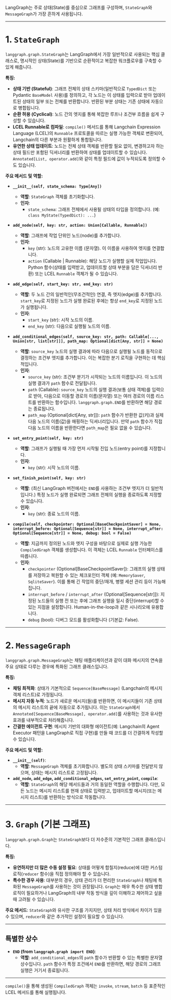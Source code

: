 LangGraph는 주로 상태(State)를 중심으로 그래프를 구성하며, `StateGraph`와 `MessageGraph`가 가장 흔하게 사용됩니다.

---

# 1. `StateGraph`

`langgraph.graph.StateGraph`는 LangGraph에서 가장 일반적으로 사용되는 핵심 클래스로, 명시적인 상태(State)를 기반으로 순환적이고 복잡한 워크플로우를 구축할 수 있게 해줍니다.

**특징:**

* **상태 기반 (Stateful)**: 그래프 전체의 상태 스키마(일반적으로 `TypedDict` 또는 Pydantic `BaseModel` 사용)를 정의하고, 각 노드는 이 상태를 입력으로 받아 업데이트된 상태의 일부 또는 전체를 반환합니다. 반환된 부분 상태는 기존 상태에 자동으로 병합됩니다.
* **순환 허용 (Cyclical)**: 노드 간의 엣지를 통해 복잡한 루프나 조건부 흐름을 쉽게 구성할 수 있습니다.
* **LCEL Runnable로 컴파일**: `compile()` 메서드를 통해 Langchain Expression Language (LCEL)의 `Runnable` 프로토콜을 따르는 실행 가능한 객체로 변환되어, Langchain의 다른 부분과 원활하게 통합됩니다.
* **유연한 상태 업데이트**: 노드는 전체 상태 객체를 반환할 필요 없이, 변경하고자 하는 상태 필드만 포함된 딕셔너리를 반환하여 상태를 업데이트할 수 있습니다. `Annotated[List, operator.add]`와 같이 특정 필드에 값이 누적되도록 정의할 수도 있습니다.

**주요 메서드 및 역할:**

* **`__init__(self, state_schema: Type[Any])`**
    * **역할**: `StateGraph` 객체를 초기화합니다.
    * **인자**:
        * `state_schema`: 그래프 전체에서 사용될 상태의 타입을 정의합니다. (예: `class MyState(TypedDict): ...`)

* **`add_node(self, key: str, action: Union[Callable, Runnable])`**
    * **역할**: 그래프에 작업 단위인 노드(node)를 추가합니다.
    * **인자**:
        * `key` (str): 노드의 고유한 이름 (문자열). 이 이름을 사용하여 엣지를 연결합니다.
        * `action` (Callable | Runnable): 해당 노드가 실행할 실제 작업입니다. Python 함수(상태를 입력받고, 업데이트할 상태 부분을 담은 딕셔너리 반환) 또는 LCEL `Runnable` 객체가 될 수 있습니다.

* **`add_edge(self, start_key: str, end_key: str)`**
    * **역할**: 두 노드 간의 일반적인(무조건적인) 연결, 즉 엣지(edge)를 추가합니다. `start_key`로 지정된 노드가 실행 완료된 후에는 항상 `end_key`로 지정된 노드가 실행됩니다.
    * **인자**:
        * `start_key` (str): 시작 노드의 이름.
        * `end_key` (str): 다음으로 실행될 노드의 이름.

* **`add_conditional_edges(self, source_key: str, path: Callable[..., Union[str, list[str]]], path_map: Optional[dict[Any, str]] = None)`**
    * **역할**: `source_key` 노드의 실행 결과에 따라 다음으로 실행될 노드를 동적으로 결정하는 조건부 엣지를 추가합니다. 이는 복잡한 분기 로직을 구현하는 데 핵심적입니다.
    * **인자**:
        * `source_key` (str): 조건부 분기가 시작되는 노드의 이름입니다. 이 노드의 실행 결과가 `path` 함수로 전달됩니다.
        * `path` (Callable): `source_key` 노드의 실행 결과(보통 상태 객체)를 입력으로 받아, 다음으로 이동할 경로의 이름(문자열) 또는 여러 경로의 이름 리스트를 반환하는 함수입니다. `langgraph.graph.END`를 반환하면 해당 경로는 종료됩니다.
        * `path_map` (Optional[dict[Any, str]]): `path` 함수가 반환한 값(키)과 실제 다음 노드의 이름(값)을 매핑하는 딕셔너리입니다. 만약 `path` 함수가 직접 다음 노드의 이름을 반환한다면 `path_map`은 필요 없을 수 있습니다.

* **`set_entry_point(self, key: str)`**
    * **역할**: 그래프가 실행될 때 가장 먼저 시작될 진입 노드(entry point)를 지정합니다.
    * **인자**:
        * `key` (str): 시작 노드의 이름.

* **`set_finish_point(self, key: str)`**
    * **역할**: (최신 LangGraph 버전에서는 `END`를 사용하는 조건부 엣지가 더 일반적입니다.) 특정 노드가 실행 완료되면 그래프 전체의 실행을 종료하도록 지정할 수 있습니다.
    * **인자**:
        * `key` (str): 종료 노드의 이름.

* **`compile(self, checkpointer: Optional[BaseCheckpointSaver] = None, interrupt_before: Optional[Sequence[str]] = None, interrupt_after: Optional[Sequence[str]] = None, debug: bool = False)`**
    * **역할**: 지금까지 정의된 노드와 엣지 구성을 바탕으로 실제로 실행 가능한 `CompiledGraph` 객체를 생성합니다. 이 객체는 LCEL `Runnable` 인터페이스를 따릅니다.
    * **인자**:
        * `checkpointer` (Optional[BaseCheckpointSaver]): 그래프의 실행 상태를 저장하고 복원할 수 있는 체크포인터 객체 (예: `MemorySaver`, `SqliteSaver`). 이를 통해 긴 작업의 중단/재개, 병렬 세션 관리 등이 가능해집니다.
        * `interrupt_before` / `interrupt_after` (Optional[Sequence[str]]): 지정된 노드들의 실행 전 또는 후에 그래프 실행을 일시 중단(interrupt)할 수 있는 지점을 설정합니다. Human-in-the-loop과 같은 시나리오에 유용합니다.
        * `debug` (bool): 디버그 모드를 활성화합니다 (기본값: False).

---

# 2. `MessageGraph`

`langgraph.graph.MessageGraph`는 채팅 애플리케이션과 같이 대화 메시지의 연속을 주요 상태로 다루는 경우에 특화된 그래프 클래스입니다.

**특징:**

* **채팅 최적화**: 상태가 기본적으로 `Sequence[BaseMessage]` (Langchain의 메시지 객체 리스트)로 가정됩니다.
* **메시지 자동 누적**: 노드가 새로운 메시지(들)를 반환하면, 이 메시지들이 기존 상태의 메시지 리스트의 끝에 자동으로 추가됩니다. 이는 `StateGraph`에서 `Annotated[Sequence[BaseMessage], operator.add]`를 사용하는 것과 유사한 효과를 내부적으로 처리해줍니다.
* **간결한 에이전트 구현**: 메시지 기반의 대화형 에이전트(예: Langchain의 Agent Executor 패턴을 LangGraph로 직접 구현)를 만들 때 코드를 더 간결하게 작성할 수 있습니다.

**주요 메서드 및 역할:**

* **`__init__(self)`**:
    * **역할**: `MessageGraph` 객체를 초기화합니다. 별도의 상태 스키마를 전달받지 않으며, 상태는 메시지 리스트로 고정됩니다.
* **`add_node`, `add_edge`, `add_conditional_edges`, `set_entry_point`, `compile`**:
    * **역할**: `StateGraph`의 해당 메서드들과 거의 동일한 역할을 수행합니다. 다만, 모든 노드는 메시지 리스트를 현재 상태로 입력받고, 업데이트할 메시지(또는 메시지 리스트)를 반환하는 방식으로 작동합니다.

---

# 3. `Graph` (기본 그래프)

`langgraph.graph.Graph`는 `StateGraph`보다 더 저수준의 기본적인 그래프 클래스입니다.

**특징:**

* **유연하지만 더 많은 수동 설정 필요**: 상태를 어떻게 합칠지(reduce)에 대한 커스텀 로직(`reducer` 함수)을 직접 정의해야 할 수 있습니다.
* **특수한 경우 사용**: 대부분의 경우, 상태 관리가 더 편리한 `StateGraph`나 채팅에 특화된 `MessageGraph`를 사용하는 것이 권장됩니다. `Graph`는 매우 특수한 상태 병합 로직이 필요하거나 LangGraph의 내부 작동 방식을 깊이 이해하고 제어하고 싶을 때 고려될 수 있습니다.

**주요 메서드**: `StateGraph`와 유사한 구조를 가지지만, 상태 처리 방식에서 차이가 있을 수 있으며, `reducer`와 같은 추가적인 설정이 필요할 수 있습니다.

---

## 특별한 상수

* **`END` (from `langgraph.graph import END`)**:
    * **역할**: `add_conditional_edges`의 `path` 함수가 반환할 수 있는 특별한 문자열 상수입니다. `path` 함수가 특정 조건에서 `END`를 반환하면, 해당 경로의 그래프 실행은 거기서 종료됩니다.

---

`compile()`을 통해 생성된 `CompiledGraph` 객체는 `invoke`, `stream`, `batch` 등 표준적인 LCEL 메서드를 통해 실행됩니다.
